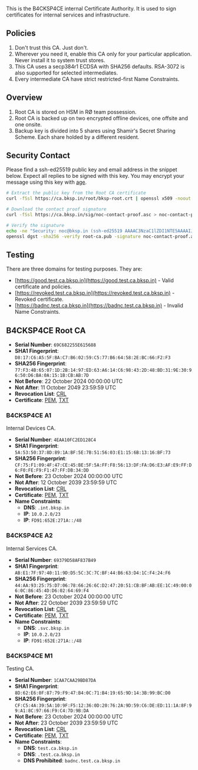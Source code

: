 This is the B4CKSP4CE internal Certificate Authority. It is used to sign certificates for internal services and infrastructure.

## Policies

1. Don't trust this CA. Just don't.
2. Wherever you need it, enable this CA only for your particular application. Never install it to system trust stores.
3. This CA uses a secp384r1 ECDSA with SHA256 defaults. RSA-3072 is also supported for selected intermediates.
4. Every intermediate CA have strict restricted-first Name Constraints.

## Overview

1. Root CA is stored on HSM in RØ team possession.
2. Root CA is backed up on two encrypted offline devices, one offsite and one onsite.
3. Backup key is divided into 5 shares using Shamir's Secret Sharing Scheme. Each share holded by a different resident.

## Security Contact

Please find a ssh-ed25519 public key and email address in the snippet below.
Expect all replies to be signed with this key. You may encrypt your message using this key with [age](https://age-encryption.org/).

```sh
# Extract the public key from the Root CA certificate
curl -fSsl https://ca.bksp.in/root/bksp-root.crt | openssl x509 -noout -pubkey > root-ca.pub

# Download the contact proof signature
curl -fSsl https://ca.bksp.in/sig/noc-contact-proof.asc > noc-contact-proof.asc

# Verify the signature
echo -ne "Security: noc@bksp.in (ssh-ed25519 AAAAC3NzaC1lZDI1NTE5AAAAIJRwsb2wqvmakJnI9g8LQW5tTQJrgixFci/MTxSIEpq4)" | \
openssl dgst -sha256 -verify root-ca.pub -signature noc-contact-proof.asc -binary -
```

## Testing

There are three domains for testing purposes. They are:

- [https://good.test.ca.bksp.in](https://good.test.ca.bksp.in) - Valid certificate and policies.
- [https://revoked.test.ca.bksp.in](https://revoked.test.ca.bksp.in) - Revoked certificate.
- [https://badnc.test.ca.bksp.in](https://badnc.test.ca.bksp.in) - Invalid Name Constraints.

## B4CKSP4CE Root CA

- **Serial Number**: `69C682255E615688`
- **SHA1 Fingerprint**: `D8:17:C6:A5:5F:BA:C7:B6:02:59:C5:77:B6:64:58:2E:BC:66:F2:F3`
- **SHA256 Fingerprint**: `77:F3:4B:65:07:1D:2B:14:97:ED:63:A6:14:C6:98:43:2D:48:BD:31:9E:30:96:50:D6:BA:0A:15:1B:CB:AB:7D`
- **Not Before**: 22 October 2024 00:00:00 UTC
- **Not After**: 11 October 2049 23:59:59 UTC
- **Revocation List**: [CRL](./root/revoke.crl)
- **Certificate**: [PEM](./root/bksp-root.crt), [TXT](./root/bksp-root.txt)

### B4CKSP4CE A1

Internal Devices CA.

- **Serial Number**: `4EAA10FC2ED128C4`
- **SHA1 Fingerprint**: `5A:53:50:37:8D:89:1A:BF:5E:7B:51:56:03:E1:15:6B:13:16:BF:73`
- **SHA256 Fingerprint**: `CF:75:F1:09:4F:47:CE:45:BE:5F:5A:FF:F8:56:13:DF:FA:D6:E3:AF:E9:FF:D6:F0:FE:F9:F1:47:FF:DB:34:DD`
- **Not Before**: 23 October 2024 00:00:00 UTC
- **Not After**: 12 October 2039 23:59:59 UTC
- **Revocation List**: [CRL](./a1/revoke.crl)
- **Certificate**: [PEM](./a1/bksp-a1.crt), [TXT](./a1/bksp-a1.txt)
- **Name Constraints**:
  - **DNS**: `.int.bksp.in`
  - **IP**: `10.0.2.0/23`
  - **IP**: `FD91:652E:271A::/48`

### B4CKSP4CE A2

Internal Services CA.

- **Serial Number**: `69379D58AF837B49`
- **SHA1 Fingerprint**: `AB:E1:7F:97:40:11:9D:D5:5C:3C:7C:BF:44:B6:63:D4:1C:F4:24:F6`
- **SHA256 Fingerprint**: `44:AA:93:25:75:D7:06:78:66:26:6C:D2:47:20:51:CB:BF:AB:EE:1C:49:00:06:0C:86:45:4D:D6:02:64:69:F4`
- **Not Before**: 23 October 2024 00:00:00 UTC
- **Not After**: 22 October 2039 23:59:59 UTC
- **Revocation List**: [CRL](./a2/revoke.crl)
- **Certificate**: [PEM](./a2/bksp-a2.crt), [TXT](./a2/bksp-a2.txt)
- **Name Constraints**:
  - **DNS**: `.svc.bksp.in`
  - **IP**: `10.0.2.0/23`
  - **IP**: `FD91:652E:271A::/48`

### B4CKSP4CE M1

Testing CA.

- **Serial Number**: `1CAA7CAA29BD87DA`
- **SHA1 Fingerprint**: `8D:62:E6:0F:87:79:F9:47:B4:0C:71:B4:19:65:9D:14:3B:99:BC:D0`
- **SHA256 Fingerprint**: `CF:C5:4A:39:5A:10:9F:F5:12:36:0D:20:76:2A:9D:59:C6:DE:ED:11:1A:8F:99:A1:8C:97:66:F9:C4:7D:9B:DA`
- **Not Before**: 23 October 2024 00:00:00 UTC
- **Not After**: 23 October 2039 23:59:59 UTC
- **Revocation List**: [CRL](./m1/revoke.crl)
- **Certificate**: [PEM](./m1/bksp-m1.crt), [TXT](./m1/bksp-m1.txt)
- **Name Constraints**:
  - **DNS**: `test.ca.bksp.in`
  - **DNS**: `.test.ca.bksp.in`
  - **DNS Prohibited**: `badnc.test.ca.bksp.in`

